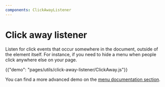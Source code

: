 ```yaml
---
components: ClickAwayListener
---
```


# Click away listener

Listen for click events that occur somewhere in the document, outside of the element itself.
For instance, if you need to hide a menu when people click anywhere else on your page.

{{"demo": "pages/utils/click-away-listener/ClickAway.js"}}

You can find a more advanced demo on the [menu documentation section](/demos/menus#menulist-composition).
